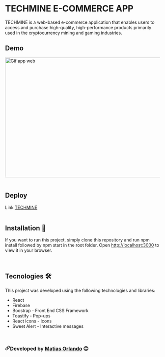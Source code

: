 # TECHMINE E-COMMERCE APP

TECHMINE is a web-based e-commerce application that enables users to access and purchase high-quality, high-performance products primarily used in the cryptocurrency mining and gaming industries.

## Demo

<img width= "690px"  height="388px" alt="Gif app web" src=./public/images/techmine.gif>

<br>
<br>

## Deploy

<p> Link  <a href="https://proyectotechreact-orlando.vercel.app/">TECHMINE</a>
<br>
<br>
  
  
## Installation 🔧

If you want to run this project, simply clone this repository and run npm install followed by npm start in the root folder. Open [http://localhost:3000](http://localhost:3000) to view it in your browser.

<br>

## Tecnologies 🛠️

This project was developed using the following technologies and libraries:

<ul>
<li>React</li>
<li>Firebase</li>
<li>Boostrap - Front End CSS Framework</li>
<li>Toastify - Pop-ups</li>
<li>React Icons - Icons</li>
<li>Sweet Alert - Interactive messages</li>
</ul>

<br>

<h3 dir="auto"><svg class="octicon octicon-link" viewBox="0 0 16 16" version="1.1" width="16" height="16" aria-hidden="true"><path fill-rule="evenodd" d="M7.775 3.275a.75.75 0 001.06 1.06l1.25-1.25a2 2 0 112.83 2.83l-2.5 2.5a2 2 0 01-2.83 0 .75.75 0 00-1.06 1.06 3.5 3.5 0 004.95 0l2.5-2.5a3.5 3.5 0 00-4.95-4.95l-1.25 1.25zm-4.69 9.64a2 2 0 010-2.83l2.5-2.5a2 2 0 012.83 0 .75.75 0 001.06-1.06 3.5 3.5 0 00-4.95 0l-2.5 2.5a3.5 3.5 0 004.95 4.95l1.25-1.25a.75.75 0 00-1.06-1.06l-1.25 1.25a2 2 0 01-2.83 0z"></path></svg></>Developed by  <a href="https://github.com/Matiaso2194">Matias Orlando</a> <g-emoji class="g-emoji" alias="blush" fallback-src="https://github.githubassets.com/images/icons/emoji/unicode/1f60a.png">😊</g-emoji></h3>
